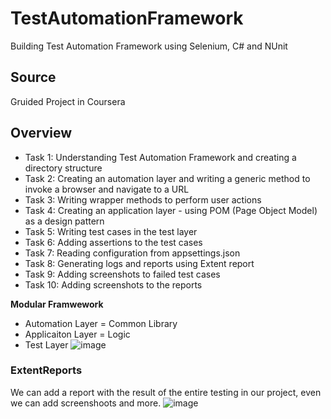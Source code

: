 # TestAutomationFramework
Building Test Automation Framework using Selenium, C# and NUnit

## Source
Gruided Project in Coursera 
## Overview
- Task 1: Understanding Test Automation Framework and creating a directory structure
- Task 2: Creating an automation layer and writing a generic method to invoke a browser and navigate to a URL
- Task 3: Writing wrapper methods to perform user actions
- Task 4: Creating an application layer - using POM (Page Object Model) as a design pattern
- Task 5: Writing test cases in the test layer
- Task 6: Adding assertions to the test cases
- Task 7: Reading configuration from appsettings.json
- Task 8: Generating logs and reports using Extent report
- Task 9: Adding screenshots to failed test cases
- Task 10: Adding screenshots to the reports

**Modular Framwework**
- Automation Layer = Common Library
- Applicaiton Layer = Logic
- Test Layer
![image](https://github.com/josen11/TestAutomationFramework/assets/13191252/c5747762-41de-4934-8b69-3254d7185d47)

### ExtentReports
We can add a report with the result of the entire testing in our project, even we can add screenshoots and more.
![image](https://github.com/josen11/TestAutomationFramework/assets/13191252/37515a35-7f54-420f-8873-2f0754f92f36)
